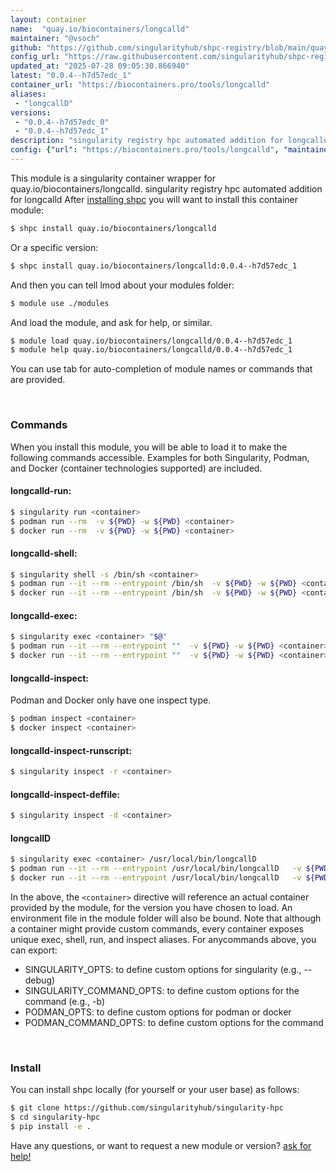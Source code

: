 ```yaml
---
layout: container
name:  "quay.io/biocontainers/longcalld"
maintainer: "@vsoch"
github: "https://github.com/singularityhub/shpc-registry/blob/main/quay.io/biocontainers/longcalld/container.yaml"
config_url: "https://raw.githubusercontent.com/singularityhub/shpc-registry/main/quay.io/biocontainers/longcalld/container.yaml"
updated_at: "2025-07-28 09:05:30.866940"
latest: "0.0.4--h7d57edc_1"
container_url: "https://biocontainers.pro/tools/longcalld"
aliases:
 - "longcallD"
versions:
 - "0.0.4--h7d57edc_0"
 - "0.0.4--h7d57edc_1"
description: "singularity registry hpc automated addition for longcalld"
config: {"url": "https://biocontainers.pro/tools/longcalld", "maintainer": "@vsoch", "description": "singularity registry hpc automated addition for longcalld", "latest": {"0.0.4--h7d57edc_1": "sha256:623c78e058a4ee356c05b7bee3d4b48646deac99108301f89540fc6509041283"}, "tags": {"0.0.4--h7d57edc_0": "sha256:2faac568a800c57b996353c203c1c4bce9a50b498ee1ce40a7c8ecc4fa261455", "0.0.4--h7d57edc_1": "sha256:623c78e058a4ee356c05b7bee3d4b48646deac99108301f89540fc6509041283"}, "docker": "quay.io/biocontainers/longcalld", "aliases": {"longcallD": "/usr/local/bin/longcallD"}}
---
```


This module is a singularity container wrapper for quay.io/biocontainers/longcalld.
singularity registry hpc automated addition for longcalld
After [installing shpc](#install) you will want to install this container module:


```bash
$ shpc install quay.io/biocontainers/longcalld
```

Or a specific version:

```bash
$ shpc install quay.io/biocontainers/longcalld:0.0.4--h7d57edc_1
```

And then you can tell lmod about your modules folder:

```bash
$ module use ./modules
```

And load the module, and ask for help, or similar.

```bash
$ module load quay.io/biocontainers/longcalld/0.0.4--h7d57edc_1
$ module help quay.io/biocontainers/longcalld/0.0.4--h7d57edc_1
```

You can use tab for auto-completion of module names or commands that are provided.

<br>

### Commands

When you install this module, you will be able to load it to make the following commands accessible.
Examples for both Singularity, Podman, and Docker (container technologies supported) are included.

#### longcalld-run:

```bash
$ singularity run <container>
$ podman run --rm  -v ${PWD} -w ${PWD} <container>
$ docker run --rm  -v ${PWD} -w ${PWD} <container>
```

#### longcalld-shell:

```bash
$ singularity shell -s /bin/sh <container>
$ podman run --it --rm --entrypoint /bin/sh  -v ${PWD} -w ${PWD} <container>
$ docker run --it --rm --entrypoint /bin/sh  -v ${PWD} -w ${PWD} <container>
```

#### longcalld-exec:

```bash
$ singularity exec <container> "$@"
$ podman run --it --rm --entrypoint ""  -v ${PWD} -w ${PWD} <container> "$@"
$ docker run --it --rm --entrypoint ""  -v ${PWD} -w ${PWD} <container> "$@"
```

#### longcalld-inspect:

Podman and Docker only have one inspect type.

```bash
$ podman inspect <container>
$ docker inspect <container>
```

#### longcalld-inspect-runscript:

```bash
$ singularity inspect -r <container>
```

#### longcalld-inspect-deffile:

```bash
$ singularity inspect -d <container>
```


#### longcallD

```bash
$ singularity exec <container> /usr/local/bin/longcallD
$ podman run --it --rm --entrypoint /usr/local/bin/longcallD   -v ${PWD} -w ${PWD} <container> -c " $@"
$ docker run --it --rm --entrypoint /usr/local/bin/longcallD   -v ${PWD} -w ${PWD} <container> -c " $@"
```



In the above, the `<container>` directive will reference an actual container provided
by the module, for the version you have chosen to load. An environment file in the
module folder will also be bound. Note that although a container
might provide custom commands, every container exposes unique exec, shell, run, and
inspect aliases. For anycommands above, you can export:

 - SINGULARITY_OPTS: to define custom options for singularity (e.g., --debug)
 - SINGULARITY_COMMAND_OPTS: to define custom options for the command (e.g., -b)
 - PODMAN_OPTS: to define custom options for podman or docker
 - PODMAN_COMMAND_OPTS: to define custom options for the command

<br>

### Install

You can install shpc locally (for yourself or your user base) as follows:

```bash
$ git clone https://github.com/singularityhub/singularity-hpc
$ cd singularity-hpc
$ pip install -e .
```

Have any questions, or want to request a new module or version? [ask for help!](https://github.com/singularityhub/singularity-hpc/issues)